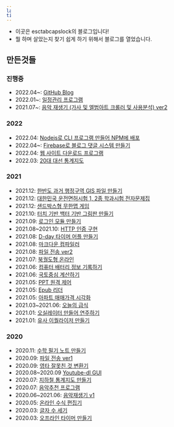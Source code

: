 ```yaml
---
layout: page
title: About
---
```


- 이곳은 esctabcapslock의 블로그입니다!
- 뭘 하며 살았는지 찾기 쉽게 하기 위해서 블로그를 열었습니다.

## 만든것들

### 진행중
- 2022.04~: [GitHub Blog](esctabcapslock.github.io/) <span class="langlogo firebase" title="Firebase"></span><span class="langlogo jekyll" title="Jekyll"></span><span class="langlogo HTML5" title="HTML5"></span><span class="langlogo github" title="Github Pages"></span>  
- 2022.01~: [일정관리 프로그램](https://github.com/esctabcapslock/JS_Planner) <span class="langlogo nodejs" title="Nodejs 16.14.2"></span><span class="langlogo HTML5" title="HTML5"></span><span class="langlogo sqlite" title="sqlite 3"></span><span class="langlogo typescript" title="typescript 4.6.3"></span>
- 2021.07~: [음악 재생기 (가사 및 엘범아트 크롤러 및 사용분석) ver2](https://github.com/esctabcapslock/Js_Music_Player_2) <span class="langlogo nodejs" title="Nodejs 16.14.2"></span><span class="langlogo HTML5" title="HTML5"></span><span class="langlogo sqlite" title="sqlite 3"></span><span class="langlogo typescript" title="typescript 4.6.3"></span>

### 2022

- 2022.04: [Nodejs로 CLI 프로그램 만들어 NPM에 배포](https://github.com/esctabcapslock/onweb)<span class="langlogo nodejs" title="Nodejs 16.14.2"></span><span class="langlogo npm" title="NPM"></span>
- 2022.04~: [Firebase로 블로그 댓글 시스템 만들기](https://esctabcapslock.github.io/firebase만들기.html) <span class="langlogo firebase" title="Firebase"></span><span class="langlogo HTML5" title="HTML5"></span>
- 2022.04: [웹 사이트 다운로드 프로그램](https://github.com/esctabcapslock/website_download) <span class="langlogo typescript" title="typescript 4.6.3"></span><span class="langlogo nodejs" title="Nodejs 16.14.2"></span>
- 2022.03: [20대 대선 통계지도](https://github.com/esctabcapslock/ElectionMap) <span class="langlogo qgis" title="QGIS 3.6.10"></span><span class="langlogo nodejs" title="Nodejs 16.14.2"></span>


### 2021

- 2021.12: [한반도 과거 행정구역 GIS 파일 만들기](https://github.com/esctabcapslock/boundary_before) <span class="langlogo qgis" title="QGIS 3.6.10"></span><span class="langlogo nodejs" title="Nodejs 16.14.2"></span>
- 2021.12: [대한민국 운전면허시험 1, 2종 학과시험 전자문제집](https://esctabcapslock.github.io/driving_problem/asset/index.html ) <span class="langlogo HTML5" title="HTML5"></span> 
- 2021.12: [샌드박스형 무한맵 게임](https://github.com/esctabcapslock/processing_box2d) <span class="langlogo processing" title="Processing 4.0"></span><span class="langlogo box2d" title="Box2D for Processing"></span>
- 2021.10: [터치 기반 백터 기반 그림판 만들기](https://esctabcapslock.github.io/JS_touch/벡터%20그림판/휠관련.html) <span class="langlogo HTML5" title="HTML5"></span> 
- 2021.09: [로그인 모듈 만들기](https://github.com/esctabcapslock/file_send_2/tree/main/module/login) <span class="langlogo nodejs" title="Nodejs 16.14.2"></span><span class="langlogo HTML5" title="HTML5"></span> 
- 2021.08~2021.10: [HTTP 인증 구현](https://github.com/esctabcapslock/Subscription_everything/blob/main/module/digest.js) <span class="langlogo nodejs" title="Nodejs 16.14.2"></span>
- 2021.08: [D-day 타이머 어플 만들기](https://github.com/esctabcapslock/exam_time) <span class="langlogo kotlin" title="Kotlin"></span><span class="langlogo HTML5" title="HTML5"></span>  
- 2021.08: [마크다운 컴파일러](https://github.com/esctabcapslock/Markdown_Compiler) <span class="langlogo HTML5" title="HTML5"></span><span class="langlogo nodejs" title="Nodejs 16.14.2"></span>
- 2021.08: [파일 전송 ver2](https://github.com/esctabcapslock/file_send_2) <span class="langlogo HTML5" title="HTML5"></span><span class="langlogo nodejs" title="Nodejs 16.14.2"></span>
- 2021.07: [북궐도형 온라인](https://esctabcapslock.github.io/Gyeongbokgung/) <span class="langlogo HTML5" title="HTML5"></span><span class="langlogo python" title="Python 3.9"></span><span class="langlogo jupyter" title="Jupyter Notebook"></span><span class="langlogo PIL"></span>
- 2021.06: [컴퓨터 배터리 정보 기록하기](https://github.com/esctabcapslock/Battery_record/) <span class="langlogo HTML5" title="HTML5"></span><span class="langlogo nodejs" title="Nodejs 16.14.2"></span><span class="langlogo c"> 
- 2021.06: [국토중심 계산하기](https://github.com/esctabcapslock/center_of_population/) <span class="langlogo python" title="Python 3.9"></span>
- 2021.05: [PPT 원격 제어](https://github.com/esctabcapslock/PPT_Remote_Control) <span class="langlogo HTML5" title="HTML5"></span><span class="langlogo nodejs" title="Nodejs 16.14.2"></span>
- 2021.05: [Epub 리더](https://github.com/esctabcapslock/epub_reader) <span class="langlogo HTML5" title="HTML5"></span><span class="langlogo nodejs" title="Nodejs 16.14.2"></span>
- 2021.05: [아파트 매매가격 시각화](https://esctabcapslock.github.io/Apartment_Actual_Price/2(읍면동).html) <span class="langlogo HTML5" title="HTML5"></span><span class="langlogo python" title="Python 3.9"></span><span class="langlogo jupyter" title="Jupyter Notebook"></span>
- 2021.03~2021.06: [오늘의 급식](https://esctabcapslock.github.io/sasameal/) <span class="langlogo HTML5" title="HTML5"></span> 
- 2021.01: [오실레이터 만들어 연주하기](https://esctabcapslock.github.io/WebAudioAPI/멜로디.html) <span class="langlogo HTML5" title="HTML5"></span> 
- 2021.01: [유사 이퀄라이저 만들기](https://esctabcapslock.github.io/WebAudioAPI/푸리에.html) <span class="langlogo HTML5" title="HTML5"></span> 


### 2020

- 2020.11: [수학 필기 노트 만들기](https://github.com/esctabcapslock/latex_math_reader) <span class="langlogo HTML5" title="HTML5"></span><span class="langlogo nodejs" title="Nodejs 14.?"></span><span class="langlogo mathjax" title="Mathjax"></span>
- 2020.09: [파일 전송 ver1](https://github.com/esctabcapslock/file_send) <span class="langlogo HTML5" title="HTML5"></span><span class="langlogo nodejs" title="Nodejs 14.?"></span>
- 2020.09: [영타 잘못친 것 변환기](https://esctabcapslock.github.io/wrong-ko/한영변환.html) <span class="langlogo HTML5" title="HTML5"></span> 
- 2020.08~2020.09 [Youtube-dl GUI](https://github.com/esctabcapslock/youtube-dl_UI) <span class="langlogo cplusplus" title="C++"></span><span class="langlogo MFC" title="MFC"></span> 
- 2020.07: [지하철 통계지도 만들기](https://github.com/esctabcapslock/Python_Performance_Assessment/tree/main/%232.%20%EC%A7%80%ED%95%98%EC%B2%A0%20%ED%86%B5%EA%B3%84%EC%A7%80%EB%8F%84%20(%EC%B2%B4%EC%A0%90X)) <span class="langlogo python" title="Python 3.8"></span>
- 2020.07: [음악추천 프로그램](https://github.com/esctabcapslock/Python_Performance_Assessment/tree/main/%231.%20%EC%9D%8C%EC%95%85%EC%B6%94%EC%B2%9C%20(%EC%B2%B4%EC%A0%90%20O)/%EC%86%8C%EC%8A%A4%EC%BD%94%EB%93%9C) <span class="langlogo python" title="Python 3.8"></span>
- 2020.06~2021.06: [음악재생기 v1](https://github.com/esctabcapslock/Js_Music_Player)  <span class="langlogo HTML5" title="HTML5"></span><span class="langlogo nodejs" title="Nodejs 14.?"></span>
- 2020.05: [온라인 수식 편집기](https://esctabcapslock.github.io/1/LaTex%EC%97%B0%EC%8A%B5.html) <span class="langlogo HTML5" title="HTML5"></span><span class="langlogo mathjax" title="Mathjax"></span>
- 2020.03: [글자 수 세기](https://esctabcapslock.github.io/1/5(글자수세기).html) <span class="langlogo HTML5" title="HTML5"></span> 
- 2020.03: [오프라인 타이머 만들기](https://esctabcapslock.github.io/1/8(%EC%98%A4%ED%94%84%EB%9D%BC%EC%9D%B8%20%ED%83%80%EC%9D%B4%EB%A8%B8).html) <span class="langlogo HTML5" title="HTML5"></span> 


<style>
    span{
    /*background-size: cover;*/
    background-size: 1em;
    height:1em;
    width: 1em;
    display: inline-block;  
    overflow: hidden;
    }
    .nodejs{background-image:url('assets/img/node.png')}
    .python{background-image:url('assets/img/python.png')}
    .qgis{background-image:url('assets/img/qgis.png')}
    .typescript{background-image:url('assets/img/typescript.png')}
    .firebase{background-image:url('assets/img/firebase.png')}
    .sqlite{background-image:url('assets/img/sqlite.png')}
    .jekyll{background-image:url('assets/img/jekyll.ico')}
    .cplusplus{background-image:url('assets/img/cplusplus.png')}
    .c{background-image:url('assets/img/c.png')}
    .HTML5{background-image:url('assets/img/HTML5.png')}
    .processing{background-image:url('assets/img/processing.png')}
    .kotlin{background-image:url('assets/img/kotlin.png')}
    .MFC{background-image:url('assets/img/mfc.png')}
    .box2d{background-image:url('assets/img/box2d.png')}
    .mathjax{background-image:url('assets/img/mathjax.ico')}
    .github{background-image:url('assets/img/github.png')}
    .jupyter{background-image:url('assets/img/jupyter.ico')}
    .npm{background-image:url('assets/img/npm.png')}

</style>
